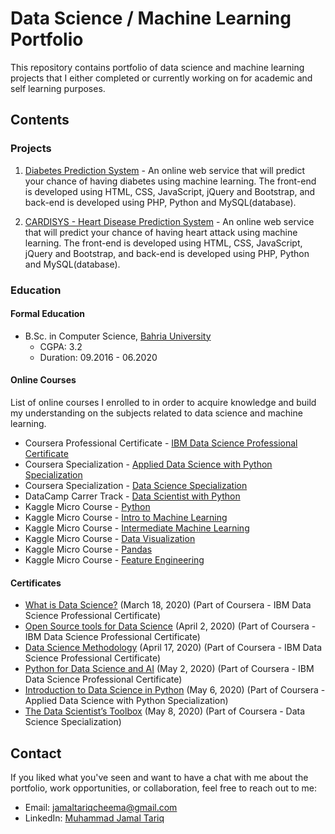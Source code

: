 # Data Science / Machine Learning Portfolio

This repository contains portfolio of data science and machine learning projects that I either completed or currently working on for academic and self learning purposes.

## Contents

### Projects

1. [Diabetes Prediction System](https://github.com/jamaltariqcheema/data-science-portfolio/tree/master/Diabetes%20Prediction%20System) - An online web service that will predict your chance of having diabetes using machine learning. The front-end is developed using HTML, CSS, JavaScript, jQuery and Bootstrap, and back-end is developed using PHP, Python and MySQL(database).

2. [CARDISYS - Heart Disease Prediction System](https://github.com/jamaltariqcheema/data-science-portfolio/tree/master/CARDISYS%20-%20Heart%20Disease%20Prediction%20System) - An online web service that will predict your chance of having heart attack using machine learning. The front-end is developed using HTML, CSS, JavaScript, jQuery and Bootstrap, and back-end is developed using PHP, Python and MySQL(database).

### Education

#### Formal Education

* B.Sc. in Computer Science, [Bahria University](https://bahria.edu.pk)
  * CGPA: 3.2
  * Duration: 09.2016 - 06.2020

#### Online Courses

List of online courses I enrolled to in order to acquire knowledge and build my understanding on the subjects related to data science and machine learning.

* Coursera Professional Certificate - [IBM Data Science Professional Certificate](https://www.coursera.org/professional-certificates/ibm-data-science)
* Coursera Specialization - [Applied Data Science with Python Specialization](https://www.coursera.org/specializations/data-science-python)
* Coursera Specialization - [Data Science Specialization](https://www.coursera.org/specializations/jhu-data-science)
* DataCamp Carrer Track - [Data Scientist with Python](https://www.datacamp.com/tracks/data-scientist-with-python)
* Kaggle Micro Course - [Python](https://www.kaggle.com/learn/python)
* Kaggle Micro Course - [Intro to Machine Learning](https://www.kaggle.com/learn/intro-to-machine-learning)
* Kaggle Micro Course - [Intermediate Machine Learning](https://www.kaggle.com/learn/intermediate-machine-learning)
* Kaggle Micro Course - [Data Visualization](https://www.kaggle.com/learn/data-visualization)
* Kaggle Micro Course - [Pandas](https://www.kaggle.com/learn/pandas)
* Kaggle Micro Course - [Feature Engineering](https://www.kaggle.com/learn/feature-engineering)

#### Certificates

* [What is Data Science?](https://www.coursera.org/account/accomplishments/records/NMHKKY69FLZ9?utm_source=link&utm_medium=certificate&utm_content=cert_image&utm_campaign=sharing_cta&utm_product=course) (March 18, 2020) (Part of Coursera - IBM Data Science Professional Certificate)
* [Open Source tools for Data Science](https://www.coursera.org/account/accomplishments/records/8LNERMHJMRRE?utm_source=link&utm_medium=certificate&utm_content=cert_image&utm_campaign=sharing_cta&utm_product=course) (April 2, 2020) (Part of Coursera - IBM Data Science Professional Certificate)
* [Data Science Methodology](https://www.coursera.org/account/accomplishments/records/J7NXJTEQTDTV?utm_source=link&utm_medium=certificate&utm_content=cert_image&utm_campaign=sharing_cta&utm_product=course) (April 17, 2020) (Part of Coursera - IBM Data Science Professional Certificate)
* [Python for Data Science and AI](https://www.coursera.org/account/accomplishments/records/NLBEULXMZCFY?utm_source=link&utm_medium=certificate&utm_content=cert_image&utm_campaign=sharing_cta&utm_product=course) (May 2, 2020) (Part of Coursera - IBM Data Science Professional Certificate)
* [Introduction to Data Science in Python](https://www.coursera.org/account/accomplishments/records/URMH7697YWPB?utm_source=link&utm_medium=certificate&utm_content=cert_image&utm_campaign=sharing_cta&utm_product=course) (May 6, 2020) (Part of Coursera - Applied Data Science with Python Specialization)
* [The Data Scientist’s Toolbox](https://www.coursera.org/account/accomplishments/records/T8SZSPB2BPDH?utm_source=link&utm_medium=certificate&utm_content=cert_image&utm_campaign=sharing_cta&utm_product=course) (May 8, 2020) (Part of Coursera - Data Science Specialization)

## Contact

If you liked what you've seen and want to have a chat with me about the portfolio, work opportunities, or collaboration, feel free to reach out to me:

* Email: jamaltariqcheema@gmail.com
* LinkedIn: [Muhammad Jamal Tariq](http://linkedin.com/in/jamaltariqcheema/)